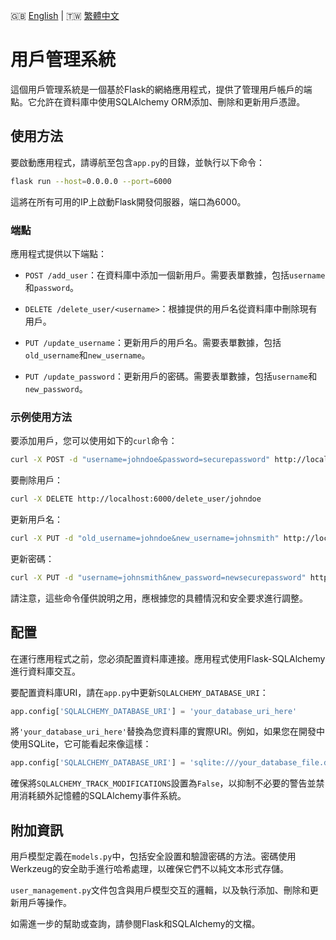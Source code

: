 🇬🇧 [English](./README.md) | 🇹🇼 [繁體中文](./README-zh-tw.md)

# 用戶管理系統

這個用戶管理系統是一個基於Flask的網絡應用程式，提供了管理用戶帳戶的端點。它允許在資料庫中使用SQLAlchemy ORM添加、刪除和更新用戶憑證。

## 使用方法

要啟動應用程式，請導航至包含`app.py`的目錄，並執行以下命令：

```sh
flask run --host=0.0.0.0 --port=6000
```

這將在所有可用的IP上啟動Flask開發伺服器，端口為6000。

### 端點

應用程式提供以下端點：

- `POST /add_user`：在資料庫中添加一個新用戶。需要表單數據，包括`username`和`password`。

- `DELETE /delete_user/<username>`：根據提供的用戶名從資料庫中刪除現有用戶。

- `PUT /update_username`：更新用戶的用戶名。需要表單數據，包括`old_username`和`new_username`。

- `PUT /update_password`：更新用戶的密碼。需要表單數據，包括`username`和`new_password`。

### 示例使用方法

要添加用戶，您可以使用如下的`curl`命令：

```sh
curl -X POST -d "username=johndoe&password=securepassword" http://localhost:6000/add_user
```

要刪除用戶：

```sh
curl -X DELETE http://localhost:6000/delete_user/johndoe
```

更新用戶名：

```sh
curl -X PUT -d "old_username=johndoe&new_username=johnsmith" http://localhost:6000/update_username
```

更新密碼：

```sh
curl -X PUT -d "username=johnsmith&new_password=newsecurepassword" http://localhost:6000/update_password
```

請注意，這些命令僅供說明之用，應根據您的具體情況和安全要求進行調整。

## 配置

在運行應用程式之前，您必須配置資料庫連接。應用程式使用Flask-SQLAlchemy進行資料庫交互。

要配置資料庫URI，請在`app.py`中更新`SQLALCHEMY_DATABASE_URI`：

```python
app.config['SQLALCHEMY_DATABASE_URI'] = 'your_database_uri_here'
```

將`'your_database_uri_here'`替換為您資料庫的實際URI。例如，如果您在開發中使用SQLite，它可能看起來像這樣：

```python
app.config['SQLALCHEMY_DATABASE_URI'] = 'sqlite:///your_database_file.db'
```

確保將`SQLALCHEMY_TRACK_MODIFICATIONS`設置為`False`，以抑制不必要的警告並禁用消耗額外記憶體的SQLAlchemy事件系統。

## 附加資訊

用戶模型定義在`models.py`中，包括安全設置和驗證密碼的方法。密碼使用Werkzeug的安全助手進行哈希處理，以確保它們不以純文本形式存儲。

`user_management.py`文件包含與用戶模型交互的邏輯，以及執行添加、刪除和更新用戶等操作。

如需進一步的幫助或查詢，請參閱Flask和SQLAlchemy的文檔。

